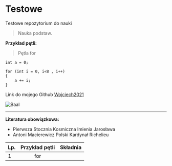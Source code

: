 # Testowe
Testowe repozytorium do nauki

> Nauka podstaw.

**Przykład pętli:**

> Pętla for

```
int a = 0;

for (int i = 0, i<8 , i++)
{
    a += i;
}
```

Link do mojego Github [Wojciech2021](https://github.com/Wojciech2021)

![Baal](https://static.wikia.nocookie.net/diablo/images/0/07/Diablo-2-Resurrected-Baal.jpg/revision/latest/scale-to-width-down/960?cb=20211216055244)

****
**Literatura obowiązkowa:**
- Pierwsza Stocznia Kosmiczna Imienia Jarosława
- Antoni Macierewicz Polski Kardynał Richelieu

| Lp. | Przykład pętli | Składnia |
|:----|:--------------:|---------:|
| 1 | for | |

